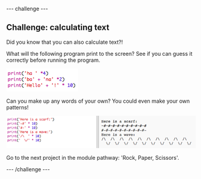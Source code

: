 --- challenge ---
## Challenge: calculating text
Did you know that you can also calculate text?!

What will the following program print to the screen? See if you can guess it correctly before running the program.

![screenshot](images/me-text-calc.png)

Can you make up any words of your own? You could even make your own patterns!

![screenshot](images/me-patterns.png)

Go to the next project in the module pathway: 'Rock, Paper, Scissors'.

--- /challenge ---
